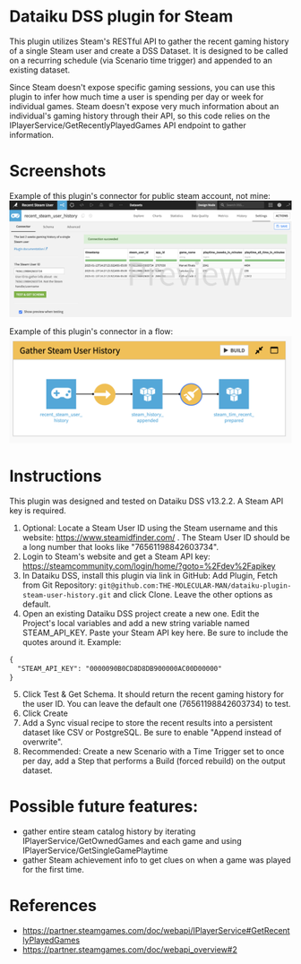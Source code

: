 # Dataiku DSS plugin for Steam

This plugin utilizes Steam's RESTful API to gather the recent gaming history of a single Steam user and create a DSS Dataset. It is designed to be called on a recurring schedule (via Scenario time trigger) and appended to an existing dataset. 

Since Steam doesn't expose specific gaming sessions, you can use this plugin to infer how much time a user is spending per day or week for individual games. Steam doesn't expose very much information about an individual's gaming history through their API, so this code relies on the IPlayerService/GetRecentlyPlayedGames API endpoint to gather information.

# Screenshots
Example of this plugin's connector for public steam account, not mine:
![Testing the schema](screenshot-results.png)

Example of this plugin's connector in a flow:
![Testing the schema](screenshot-flow.png)

# Instructions
This plugin was designed and tested on Dataiku DSS v13.2.2. A Steam API key is required.

1) Optional: Locate a Steam User ID using the Steam username and this website: https://www.steamidfinder.com/ . The Steam User ID should be a long number that looks like "76561198842603734".
2) Login to Steam's website and get a Steam API key: https://steamcommunity.com/login/home/?goto=%2Fdev%2Fapikey
3) In Dataiku DSS, install this plugin via link in GitHub: Add Plugin, Fetch from Git Repository: ```git@github.com:THE-MOLECULAR-MAN/dataiku-plugin-steam-user-history.git``` and click Clone. Leave the other options as default.
4) Open an existing Dataiku DSS project create a new one. Edit the Project's local variables and add a new string variable named STEAM_API_KEY. Paste your Steam API key here. Be sure to include the quotes around it. Example:
```
{
  "STEAM_API_KEY": "0000090B0CD8D8DB900000AC00D00000"
}
```
5) Click Test & Get Schema. It should return the recent gaming history for the user ID. You can leave the default one (76561198842603734) to test.
6) Click Create
7) Add a Sync visual recipe to store the recent results into a persistent dataset like CSV or PostgreSQL. Be sure to enable "Append instead of overwrite".
8) Recommended: Create a new Scenario with a Time Trigger set to once per day, add a Step that performs a Build (forced rebuild) on the output dataset.

# Possible future features:
* gather entire steam catalog history by iterating IPlayerService/GetOwnedGames and each game and using IPlayerService/GetSingleGamePlaytime
* gather Steam achievement info to get clues on when a game was played for the first time.

# References
* https://partner.steamgames.com/doc/webapi/IPlayerService#GetRecentlyPlayedGames
* https://partner.steamgames.com/doc/webapi_overview#2
